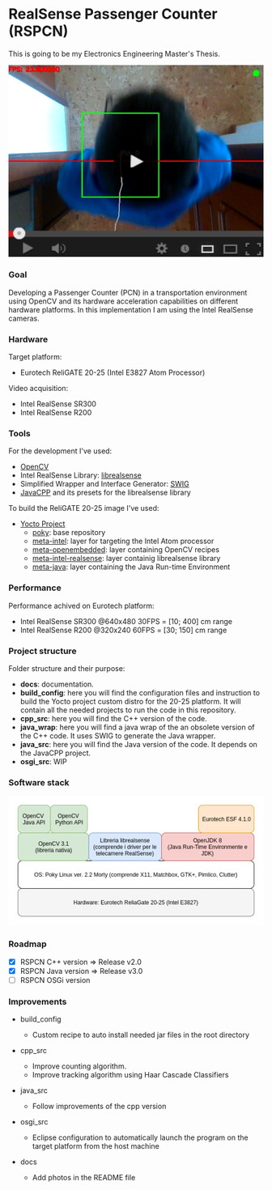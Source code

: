 # RealSense Passenger Counter (RSPCN)
This is going to be my Electronics Engineering Master's Thesis.

<p align="center">
<a href="https://www.youtube.com/watch?v=onP6Qg3WmhU"><img src="docs/RSPCN.png" alt="Watch the video on Youtube.com!"/></a>
</p>

### Goal
Developing a Passenger Counter (PCN) in a transportation environment using OpenCV and its hardware acceleration capabilities on different hardware platforms. In this implementation I am using the Intel RealSense cameras.

### Hardware
Target platform: 
* Eurotech ReliGATE 20-25 (Intel E3827 Atom Processor)

Video acquisition:
* Intel RealSense SR300
* Intel RealSense R200

### Tools
For the development I've used:
* [OpenCV](http://opencv.org/)
* Intel RealSense Library: [librealsense](https://github.com/IntelRealSense/librealsense)
* Simplified Wrapper and Interface Generator: [SWIG](http://www.swig.org/)
* [JavaCPP](https://github.com/bytedeco/javacpp) and its presets for the librealsense library

To build the ReliGATE 20-25 image I've used:
* [Yocto Project](https://www.yoctoproject.org/)
    * [poky](http://git.yoctoproject.org/cgit.cgi/poky): base repository
    * [meta-intel](http://git.yoctoproject.org/cgit.cgi/meta-intel): layer for targeting the Intel Atom processor
    * [meta-openembedded](https://github.com/openembedded/meta-openembedded): layer containing OpenCV recipes
    * [meta-intel-realsense](https://github.com/IntelRealSense/meta-intel-realsense.git): layer containig librealsense library
    * [meta-java](http://git.yoctoproject.org/cgit/cgit.cgi/meta-java): layer containing the Java Run-time Environment

### Performance
Performance achived on Eurotech platform:
* Intel RealSense SR300 @640x480 30FPS = [10; 400] cm range
* Intel RealSense R200  @320x240 60FPS = [30; 150] cm range

### Project structure
Folder structure and their purpose:

- **docs**: documentation.
- **build_config**: here you will find the configuration files and instruction to build the Yocto project custom distro for the 20-25 platform. It will contain all the needed projects to run the code in this repository.
- **cpp_src**: here you will find the C++ version of the code.
- **java_wrap**: here you will find a java wrap of the an obsolete version of the C++ code. It uses SWIG to generate the Java wrapper.
- **java_src**: here you will find the Java version of the code. It depends on the JavaCPP project.
- **osgi_src**: WIP

### Software stack
<p align="center">
<img src="docs/SoftwareStackDiag.png" alt="Software stack diagram"/>
</p>

### Roadmap

- [X] RSPCN C++ version  => Release v2.0
- [X] RSPCN Java version => Release v3.0
- [ ] RSPCN OSGi version 

### Improvements

- build_config
  - Custom recipe to auto install needed jar files in the root directory

- cpp_src
  - Improve counting algorithm.
  - Improve tracking algorithm using Haar Cascade Classifiers

- java_src
  - Follow improvements of the cpp version

- osgi_src
  - Eclipse configuration to automatically launch the program on the target platform from the host machine

- docs
  - Add photos in the README file
